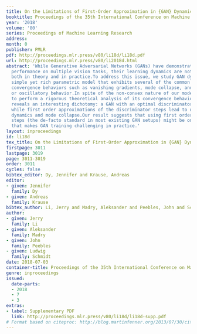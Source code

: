 ```yaml
---
title: On the Limitations of First-Order Approximation in {GAN} Dynamics
booktitle: Proceedings of the 35th International Conference on Machine Learning
year: '2018'
volume: '80'
series: Proceedings of Machine Learning Research
address: 
month: 0
publisher: PMLR
pdf: http://proceedings.mlr.press/v80/li18d/li18d.pdf
url: http://proceedings.mlr.press/v80/li2018d.html
abstract: 'While Generative Adversarial Networks (GANs) have demonstrated promising
  performance on multiple vision tasks, their learning dynamics are not yet well understood,
  both in theory and in practice.To address this issue, we study GAN dynamics in a
  simple yet rich parametric model that exhibits several of the common problematic
  convergence behaviors such as vanishing gradients, mode collapse, and diverging
  or oscillatory behavior.In spite of the non-convex nature of our model, we are able
  to perform a rigorous theoretical analysis of its convergence behavior.Our analysis
  reveals an interesting dichotomy: a GAN with an optimal discriminator provably converges,
  while first order approximations of the discriminator steps lead to unstable GAN
  dynamics and mode collapse.Our result suggests that using first order discriminator
  steps (the de-facto standard in most existing GAN setups) might be one of the factors
  that makes GAN training challenging in practice.'
layout: inproceedings
id: li18d
tex_title: On the Limitations of First-Order Approximation in {GAN} Dynamics
firstpage: 3011
lastpage: 3019
page: 3011-3019
order: 3011
cycles: false
bibtex_editor: Dy, Jennifer and Krause, Andreas
editor:
- given: Jennifer
  family: Dy
- given: Andreas
  family: Krause
bibtex_author: Li, Jerry and Madry, Aleksander and Peebles, John and Schmidt, Ludwig
author:
- given: Jerry
  family: Li
- given: Aleksander
  family: Madry
- given: John
  family: Peebles
- given: Ludwig
  family: Schmidt
date: 2018-07-03
container-title: Proceedings of the 35th International Conference on Machine Learning
genre: inproceedings
issued:
  date-parts:
  - 2018
  - 7
  - 3
extras:
- label: Supplementary PDF
  link: http://proceedings.mlr.press/v80/li18d/li18d-supp.pdf
# Format based on citeproc: http://blog.martinfenner.org/2013/07/30/citeproc-yaml-for-bibliographies/
---
```

